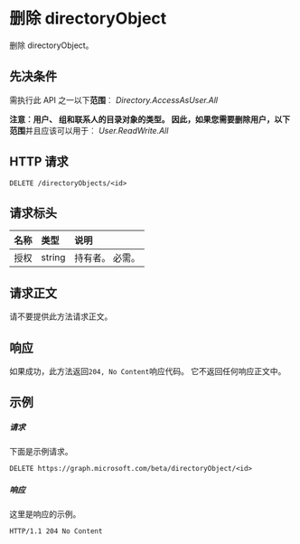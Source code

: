 # <a name="delete-directoryobject"></a>删除 directoryObject

删除 directoryObject。
## <a name="prerequisites"></a>先决条件
需执行此 API 之一以下**范围**︰ _Directory.AccessAsUser.All_

**注意︰**用户、 组和联系人的目录对象的类型。 因此，如果您需要删除用户，以下**范围**并且应该可以用于︰ _User.ReadWrite.All_
## <a name="http-request"></a>HTTP 请求
<!-- { "blockType": "ignored" } -->
```http
DELETE /directoryObjects/<id>

```
## <a name="request-headers"></a>请求标头
| 名称       | 类型 | 说明|
|:---------------|:--------|:----------|
| 授权  | string  | 持有者<token>。 必需。 |

## <a name="request-body"></a>请求正文
请不要提供此方法请求正文。


## <a name="response"></a>响应
如果成功，此方法返回`204, No Content`响应代码。 它不返回任何响应正文中。

## <a name="example"></a>示例
##### <a name="request"></a>请求
下面是示例请求。
<!-- {
  "blockType": "request",
  "name": "delete_directoryobject"
}-->
```http
DELETE https://graph.microsoft.com/beta/directoryObject/<id>
```
##### <a name="response"></a>响应
这里是响应的示例。 
<!-- {
  "blockType": "response",
  "truncated": true
} -->
```http
HTTP/1.1 204 No Content
```

<!-- uuid: 8fcb5dbc-d5aa-4681-8e31-b001d5168d79
2015-10-25 14:57:30 UTC -->
<!-- {
  "type": "#page.annotation",
  "description": "Delete directoryObject",
  "keywords": "",
  "section": "documentation",
  "tocPath": ""
}-->